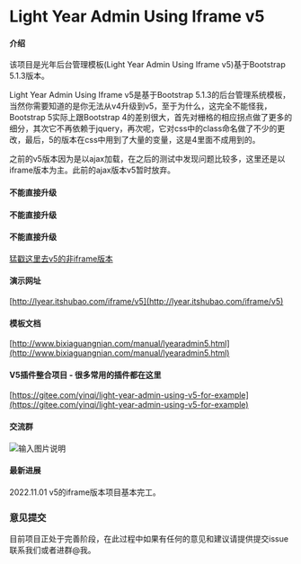 # Light Year Admin Using Iframe v5

#### 介绍
该项目是光年后台管理模板(Light Year Admin Using Iframe v5)基于Bootstrap 5.1.3版本。

Light Year Admin Using Iframe v5是基于Bootstrap 5.1.3的后台管理系统模板，当然你需要知道的是你无法从v4升级到v5，至于为什么，这完全不能怪我，Bootstrap 5实际上跟Bootstrap 4的差别很大，首先对栅格的相应拐点做了更多的细分，其次它不再依赖于jquery，再次呢，它对css中的class命名做了不少的更改，最后，5的版本在css中用到了大量的变量，这是4里面不成用到的。

之前的v5版本因为是以ajax加载，在之后的测试中发现问题比较多，这里还是以iframe版本为主。此前的ajax版本v5暂时放弃。

#### 不能直接升级
#### 不能直接升级
#### 不能直接升级

[猛戳这里去v5的非iframe版本](https://gitee.com/yinqi/Light-Year-Admin-Template-v5)

#### 演示网址
[http://lyear.itshubao.com/iframe/v5](http://lyear.itshubao.com/iframe/v5)

#### 模板文档
[http://www.bixiaguangnian.com/manual/lyearadmin5.html](http://www.bixiaguangnian.com/manual/lyearadmin5.html)

#### V5插件整合项目 - 很多常用的插件都在这里
[https://gitee.com/yinqi/light-year-admin-using-v5-for-example](https://gitee.com/yinqi/light-year-admin-using-v5-for-example)

#### 交流群
![输入图片说明](https://images.gitee.com/uploads/images/2021/0419/100528_9d22ac7d_82992.png "光年后台模板交流群群聊二维码.png")

#### 最新进展
2022.11.01 v5的iframe版本项目基本完工。


### 意见提交

目前项目正处于完善阶段，在此过程中如果有任何的意见和建议请提供提交issue联系我们或者进群@我。
